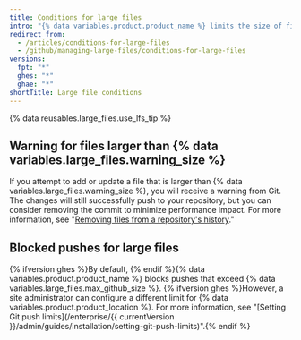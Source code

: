 ```yaml
---
title: Conditions for large files
intro: "{% data variables.product.product_name %} limits the size of files allowed in repositories, and will block a push to a repository if the files are larger than the maximum file limit."
redirect_from:
  - /articles/conditions-for-large-files
  - /github/managing-large-files/conditions-for-large-files
versions:
  fpt: "*"
  ghes: "*"
  ghae: "*"
shortTitle: Large file conditions
---
```


{% data reusables.large_files.use_lfs_tip %}

## Warning for files larger than {% data variables.large_files.warning_size %}

If you attempt to add or update a file that is larger than {% data variables.large_files.warning_size %}, you will receive a warning from Git. The changes will still successfully push to your repository, but you can consider removing the commit to minimize performance impact. For more information, see "[Removing files from a repository's history](/github/managing-large-files/removing-files-from-a-repositorys-history)."

## Blocked pushes for large files

{% ifversion ghes %}By default, {% endif %}{% data variables.product.product_name %} blocks pushes that exceed {% data variables.large_files.max_github_size %}. {% ifversion ghes %}However, a site administrator can configure a different limit for {% data variables.product.product_location %}. For more information, see "[Setting Git push limits](/enterprise/{{ currentVersion }}/admin/guides/installation/setting-git-push-limits)".{% endif %}
